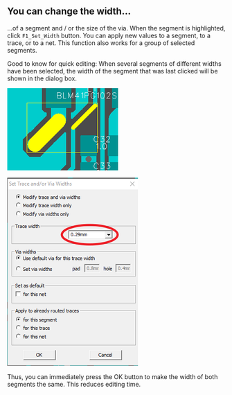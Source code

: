 ## You can change the width...

...of a segment and / or the size of the via. When the segment is highlighted, click `F1_Set_Width` button. You can apply new values to a segment, to a trace, or to a net. This function also works for a group of selected segments. 

Good to know for quick editing: When several segments of different widths have been selected, the width of the segment that was last clicked will be shown in the dialog box.

![You can change the width](pictures/diff_w1.png)

![You can change seg width](pictures/diff_w2.png)

Thus, you can immediately press the OK button to make the width of both segments the same. This reduces editing time.


